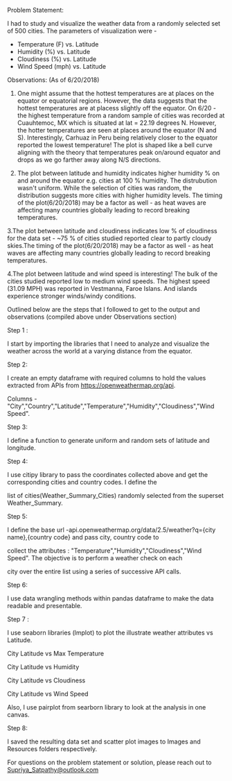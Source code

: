 [](Latitude_vs_Cloudiness.png)
Problem Statement:

I had to study and visualize the weather data from a randomly selected set of 500 cities. The parameters of visualization were -

* Temperature (F) vs. Latitude
* Humidity (%) vs. Latitude
* Cloudiness (%) vs. Latitude
* Wind Speed (mph) vs. Latitude

Observations: (As of 6/20/2018)

1. One might assume that the hottest temperatures are at places on the equator or equatorial regions. However, the data suggests that the hottest temperatures are at placess slightly off the equator. On 6/20 - the highest temperature from a random sample of cities was recorded at Cuauhtemoc, MX which is situated at lat = 22.19 degrees N. However, the hotter temperatures are seen at places around the equator (N and S). Interestingly, Carhuaz in Peru being relatively closer to the equator reported the lowest temperature! The plot is shaped like a bell curve aligning with the theory that temperatures peak on/around equator and drops as we go farther away along N/S directions.

2. The plot between latitude and humidity indicates higher humidity % on and around the equator e.g. cities at 100 % humidity. The distrubution wasn't uniform. While the selection of cities was random, the distribution suggests more cities with higher humidity levels. The timing of the plot(6/20/2018) may be a factor as well - as heat waves are affecting many countries globally leading to record breaking temperatures.

3.The plot between latitude and cloudiness indicates low % of cloudiness for the data set - ~75 % of cities studied reported clear to partly cloudy skies.The timing of the plot(6/20/2018) may be a factor as well - as heat waves are affecting many countries globally leading to record breaking temperatures.

4.The plot between latitude and wind speed is interesting! The bulk of the cities studied reported low to medium wind speeds. The highest speed (31.09 MPH) was reported in Vestmanna, Faroe Islans. And islands experience stronger winds/windy conditions.



Outlined below are the steps that I followed to get to the output and observations (compiled above under Observations section)

Step 1 : 

I start by importing the libraries that I need to analyze and visualize the weather across the world at a varying distance from the equator.


Step 2: 

I create an empty dataframe with required columns to hold the values extracted from APIs from https://openweathermap.org/api. 

Columns - "City","Country","Latitude","Temperature","Humidity","Cloudiness","Wind Speed".


Step 3: 

I define a function to generate uniform and random sets of latitude and longitude.


Step 4: 

I use citipy library to pass the coordinates collected above and get the corresponding cities and country codes. I define the 

list of cities(Weather_Summary_Cities) randomly selected from the superset Weather_Summary.



Step 5: 

I define the base url -api.openweathermap.org/data/2.5/weather?q={city name},{country code} and pass city, country code to 

collect the attributes : "Temperature","Humidity","Cloudiness","Wind Speed". The objective is to perform a weather check on each 

city over the entire list using a series of successive API calls.

  

Step 6: 

I use data wrangling methods within pandas dataframe to make the data readable and presentable.


Step 7 :

I use seaborn libraries (lmplot) to plot the illustrate weather attributes vs Latitude.

City Latitude vs Max Temperature 

City Latitude vs Humidity 

City Latitude vs Cloudiness

City Latitude vs Wind Speed 


Also, I use pairplot from searborn library to look at the analysis in one canvas.

Step 8:

I saved the resulting data set and scatter plot images to Images and Resources folders respectively.

For questions on the problem statement or solution, please reach out to Supriya_Satpathy@outlook.com

